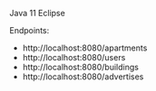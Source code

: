 
Java 11
Eclipse

Endpoints:
- http://localhost:8080/apartments
- http://localhost:8080/users
- http://localhost:8080/buildings
- http://localhost:8080/advertises

